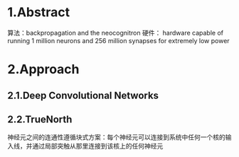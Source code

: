 # 1.Abstract
算法：backpropagation and the neocognitron
硬件： hardware capable of running 1 million neurons and 256 million synapses for extremely low power
# 2.Approach
## 2.1.Deep Convolutional Networks
## 2.2.TrueNorth
神经元之间的连通性遵循块式方案：每个神经元可以连接到系统中任何一个核的输入线，并通过局部突触从那里连接到该核上的任何神经元

